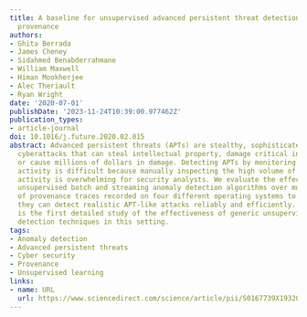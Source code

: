 ```yaml
---
title: A baseline for unsupervised advanced persistent threat detection in system-level
  provenance
authors:
- Ghita Berrada
- James Cheney
- Sidahmed Benabderrahmane
- William Maxwell
- Himan Mookherjee
- Alec Theriault
- Ryan Wright
date: '2020-07-01'
publishDate: '2023-11-24T10:39:00.977462Z'
publication_types:
- article-journal
doi: 10.1016/j.future.2020.02.015
abstract: Advanced persistent threats (APTs) are stealthy, sophisticated, and unpredictable
  cyberattacks that can steal intellectual property, damage critical infrastructure,
  or cause millions of dollars in damage. Detecting APTs by monitoring system-level
  activity is difficult because manually inspecting the high volume of normal system
  activity is overwhelming for security analysts. We evaluate the effectiveness of
  unsupervised batch and streaming anomaly detection algorithms over multiple gigabytes
  of provenance traces recorded on four different operating systems to determine whether
  they can detect realistic APT-like attacks reliably and efficiently. This article
  is the first detailed study of the effectiveness of generic unsupervised anomaly
  detection techniques in this setting.
tags:
- Anomaly detection
- Advanced persistent threats
- Cyber security
- Provenance
- Unsupervised learning
links:
- name: URL
  url: https://www.sciencedirect.com/science/article/pii/S0167739X19320448
---
```

